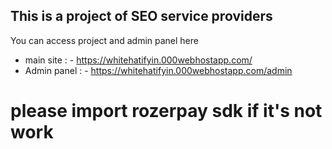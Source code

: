 ## This is a project of SEO service providers

 You can access project and admin panel here
- main site : - https://whitehatifyin.000webhostapp.com/ 
- Admin panel : - https://whitehatifyin.000webhostapp.com/admin

# please import rozerpay sdk if it's not work
